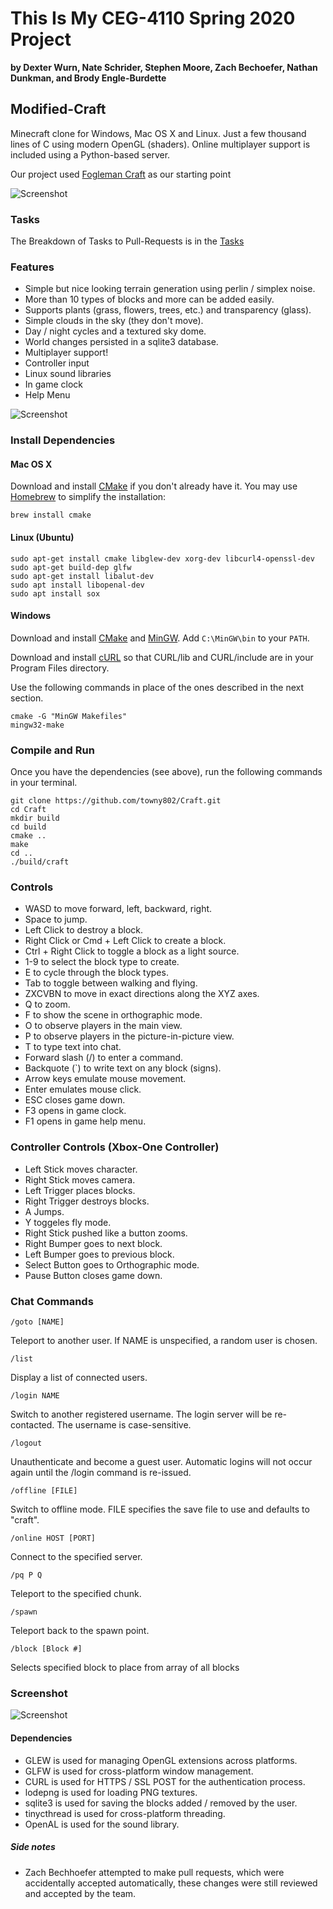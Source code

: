 # This Is My CEG-4110 Spring 2020 Project
**by Dexter Wurn, Nate Schrider, Stephen Moore, Zach Bechoefer, Nathan Dunkman, and Brody Engle-Burdette**

## Modified-Craft

Minecraft clone for Windows, Mac OS X and Linux. Just a few thousand lines of C using modern OpenGL (shaders). Online multiplayer support is included using a Python-based server.

Our project used [Fogleman Craft](http://www.michaelfogleman.com/craft/) as our starting point

![Screenshot](https://i.imgur.com/iGJI8Jn.png)

### Tasks
The Breakdown of Tasks to Pull-Requests is in the [Tasks](./Tasks.md)

### Features

* Simple but nice looking terrain generation using perlin / simplex noise.
* More than 10 types of blocks and more can be added easily.
* Supports plants (grass, flowers, trees, etc.) and transparency (glass).
* Simple clouds in the sky (they don't move).
* Day / night cycles and a textured sky dome.
* World changes persisted in a sqlite3 database.
* Multiplayer support!
* Controller input
* Linux sound libraries
* In game clock
* Help Menu

![Screenshot](https://i.imgur.com/6pm0Ael.png)

### Install Dependencies

#### Mac OS X

Download and install [CMake](http://www.cmake.org/cmake/resources/software.html)
if you don't already have it. You may use [Homebrew](http://brew.sh) to simplify
the installation:

    brew install cmake

#### Linux (Ubuntu)

    sudo apt-get install cmake libglew-dev xorg-dev libcurl4-openssl-dev
    sudo apt-get build-dep glfw
    sudo apt-get install libalut-dev
    sudo apt install libopenal-dev
    sudo apt install sox

#### Windows

Download and install [CMake](http://www.cmake.org/cmake/resources/software.html)
and [MinGW](http://www.mingw.org/). Add `C:\MinGW\bin` to your `PATH`.

Download and install [cURL](http://curl.haxx.se/download.html) so that
CURL/lib and CURL/include are in your Program Files directory.

Use the following commands in place of the ones described in the next section.

    cmake -G "MinGW Makefiles"
    mingw32-make

### Compile and Run

Once you have the dependencies (see above), run the following commands in your
terminal.

    git clone https://github.com/towny802/Craft.git
    cd Craft
    mkdir build
    cd build
    cmake ..
    make
    cd ..
    ./build/craft

### Controls

- WASD to move forward, left, backward, right.
- Space to jump.
- Left Click to destroy a block.
- Right Click or Cmd + Left Click to create a block.
- Ctrl + Right Click to toggle a block as a light source.
- 1-9 to select the block type to create.
- E to cycle through the block types.
- Tab to toggle between walking and flying.
- ZXCVBN to move in exact directions along the XYZ axes.
- Q to zoom.
- F to show the scene in orthographic mode.
- O to observe players in the main view.
- P to observe players in the picture-in-picture view.
- T to type text into chat.
- Forward slash (/) to enter a command.
- Backquote (`) to write text on any block (signs).
- Arrow keys emulate mouse movement.
- Enter emulates mouse click.
- ESC closes game down.
- F3 opens in game clock.
- F1 opens in game help menu.

### Controller Controls (Xbox-One Controller)
- Left Stick moves character.
- Right Stick moves camera.
- Left Trigger places blocks.
- Right Trigger destroys blocks.
- A Jumps.
- Y toggeles fly mode.
- Right Stick pushed like a button zooms.
- Right Bumper goes to next block.
- Left Bumper goes to previous block.
- Select Button goes to Orthographic mode.
- Pause Button closes game down.

### Chat Commands

    /goto [NAME]

Teleport to another user.
If NAME is unspecified, a random user is chosen.

    /list

Display a list of connected users.

    /login NAME

Switch to another registered username.
The login server will be re-contacted. The username is case-sensitive.

    /logout

Unauthenticate and become a guest user.
Automatic logins will not occur again until the /login command is re-issued.

    /offline [FILE]

Switch to offline mode.
FILE specifies the save file to use and defaults to "craft".

    /online HOST [PORT]

Connect to the specified server.

    /pq P Q

Teleport to the specified chunk.

    /spawn

Teleport back to the spawn point.

    /block [Block #]

Selects specified block to place from array of all blocks

### Screenshot

![Screenshot](http://i.imgur.com/foYz3aN.png)

#### Dependencies

* GLEW is used for managing OpenGL extensions across platforms.
* GLFW is used for cross-platform window management.
* CURL is used for HTTPS / SSL POST for the authentication process.
* lodepng is used for loading PNG textures.
* sqlite3 is used for saving the blocks added / removed by the user.
* tinycthread is used for cross-platform threading.
* OpenAL is used for the sound library.


##### Side notes
- Zach Bechhoefer attempted to make pull requests, which were accidentally accepted automatically, these changes were still reviewed and accepted by the team.
